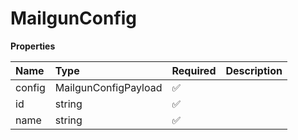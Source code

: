 # MailgunConfig

**Properties**

| Name   | Type                 | Required | Description |
| :----- | :------------------- | :------- | :---------- |
| config | MailgunConfigPayload | ✅       |             |
| id     | string               | ✅       |             |
| name   | string               | ✅       |             |
